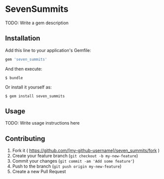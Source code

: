 # SevenSummits

TODO: Write a gem description

## Installation

Add this line to your application's Gemfile:

```ruby
gem 'seven_summits'
```

And then execute:

    $ bundle

Or install it yourself as:

    $ gem install seven_summits

## Usage

TODO: Write usage instructions here

## Contributing

1. Fork it ( https://github.com/[my-github-username]/seven_summits/fork )
2. Create your feature branch (`git checkout -b my-new-feature`)
3. Commit your changes (`git commit -am 'Add some feature'`)
4. Push to the branch (`git push origin my-new-feature`)
5. Create a new Pull Request
